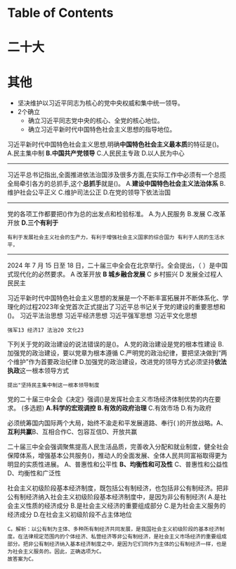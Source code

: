 # Table of Contents



# 二十大





# 其他



  + 坚决维护以习近平同志为核心的党中央权威和集中统一领导。
+ 2个确立
  + 确立习近平同志党中央的核心、全党的核心地位。
  + 确立习近平新时代中国特色社会主义思想的指导地位。



习近平新时代中国特色社会主义思想,明确**中国特色社会主义最本质**的特征是()。
A.民主集中制
**B.中国共产党领导**
C.人民民主专政
D.以人民为中心

-----------



习近平总书记指出,全面推进依法治国涉及很多方面,在实际工作中必须有一个总揽全局牵引各方的总抓手,这个**总抓手**就是()。
A.**建设中国特色社会主义法治体系**
B.维护社会公平正义
C.维护司法公正
D.在党的领导下依法治国

----------

党的各项工作都要把()作为总的出发点和检验标准。
A.为人民服务
B.发展
C.改革开放
**D.三个有利于**

```
有利于发展社会主义社会的生产力，有利于增强社会主义国家的综合国力 有利于人民的生活水平，
```

-----

2024 年 7 月 15 日至 18 日，二十届三中全会在北京举行。全会提出，（ ）是中国式现代化的必然要求。
A 改革开放
**B 城乡融合发展**
C 乡村振兴
D 发展全过程人民民主



习近平新时代中国特色社会主义思想的发展是一个不断丰富拓展并不断体系化、学理化的过程2023年全党首次正式提出了习近平总书记关于党的建设的重要思想和()。
习近平法治思想
习近平经济思想
习近平强军思想
习近平文化思想

```
强军13 经济17 法治20 文化23
```



下列关于党的政治建设的说法错误的是()。
A.党的政治建设是党的根本性建设
B.加强党的政治建设，要以党章为根本遵循
C.严明党的政治纪律，要把坚决做到“两个维护”作为首要政治纪律
D.加强党的政治建设，改进党的领导方式必须坚持**依法执政**这一根本领导方式

```
提出"坚持民主集中制这一根本领导制度
```

党的二十届三中全会《决定》强调()是发挥社会主义市场经济体制优势的内在要求。
(多选题)
**A.科学的宏观调控**
**B.有效的政府治理**
C.有效市场
D.有为政府



必须统筹国内国际两个大局，始终不渝走和平发展道路、奉行(  )的开放战略。A、**互利共赢**B、互相合作C、包容互信D、开放共赢

二十届三中全会强调聚焦提高人民生活品质，完善收入分配和就业制度，健全社会保障体系，增强基本公共服务()，推动人的全面发展、全体人民共同富裕取得更为明显的实质性进展。
A、普惠性和公平性
**B、均衡性和可及性**
C、普惠性和公益性
D、均衡性和广泛性



社会主义初级阶段基本经济制度，既包括公有制经济，也包括非公有制经济。把非公有制经济纳入社会主义初级阶段基本经济制度中，是因为非公有制经济(
A.是社会主义性质的经济成分
B.是社会主义经济的重要组成部分
C.是为社会主义服务的经济成分
D.在社会主义初级阶段不占主体地位

```
C。解析：以公有制为主体、多种所有制经济共同发展，是我国社会主义初级阶段的基本经济制度。在法律规定范围内的个体经济、私营经济等非公有制经济，是社会主义市场经济的重要组成部分。把非公有制经济纳入基本经济制度之中，是因为它们同作为主体的公有制经济一样，也是为社会主义服务的。因此，正确选项为C。
故答案为C。
```

